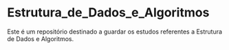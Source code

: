 # Estrutura_de_Dados_e_Algoritmos
Este é um repositório destinado a guardar os estudos referentes a Estrutura de Dados e Algoritmos. 
